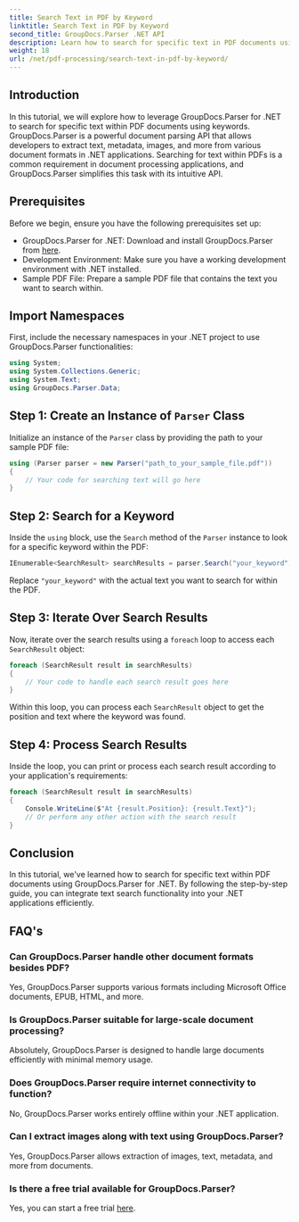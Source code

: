 ```yaml
---
title: Search Text in PDF by Keyword
linktitle: Search Text in PDF by Keyword
second_title: GroupDocs.Parser .NET API
description: Learn how to search for specific text in PDF documents using GroupDocs.Parser for .NET. Integrate powerful text search capabilities into your .NET efficiently.
weight: 18
url: /net/pdf-processing/search-text-in-pdf-by-keyword/
---
```

## Introduction
In this tutorial, we will explore how to leverage GroupDocs.Parser for .NET to search for specific text within PDF documents using keywords. GroupDocs.Parser is a powerful document parsing API that allows developers to extract text, metadata, images, and more from various document formats in .NET applications. Searching for text within PDFs is a common requirement in document processing applications, and GroupDocs.Parser simplifies this task with its intuitive API.
## Prerequisites
Before we begin, ensure you have the following prerequisites set up:
- GroupDocs.Parser for .NET: Download and install GroupDocs.Parser from [here](https://releases.groupdocs.com/parser/net/).
- Development Environment: Make sure you have a working development environment with .NET installed.
- Sample PDF File: Prepare a sample PDF file that contains the text you want to search within.

## Import Namespaces
First, include the necessary namespaces in your .NET project to use GroupDocs.Parser functionalities:
```csharp
using System;
using System.Collections.Generic;
using System.Text;
using GroupDocs.Parser.Data;
```
## Step 1: Create an Instance of `Parser` Class
Initialize an instance of the `Parser` class by providing the path to your sample PDF file:
```csharp
using (Parser parser = new Parser("path_to_your_sample_file.pdf"))
{
    // Your code for searching text will go here
}
```
## Step 2: Search for a Keyword
Inside the `using` block, use the `Search` method of the `Parser` instance to look for a specific keyword within the PDF:
```csharp
IEnumerable<SearchResult> searchResults = parser.Search("your_keyword");
```
Replace `"your_keyword"` with the actual text you want to search for within the PDF.
## Step 3: Iterate Over Search Results
Now, iterate over the search results using a `foreach` loop to access each `SearchResult` object:
```csharp
foreach (SearchResult result in searchResults)
{
    // Your code to handle each search result goes here
}
```
Within this loop, you can process each `SearchResult` object to get the position and text where the keyword was found.
## Step 4: Process Search Results
Inside the loop, you can print or process each search result according to your application's requirements:
```csharp
foreach (SearchResult result in searchResults)
{
    Console.WriteLine($"At {result.Position}: {result.Text}");
    // Or perform any other action with the search result
}
```

## Conclusion
In this tutorial, we've learned how to search for specific text within PDF documents using GroupDocs.Parser for .NET. By following the step-by-step guide, you can integrate text search functionality into your .NET applications efficiently.

## FAQ's
### Can GroupDocs.Parser handle other document formats besides PDF?
Yes, GroupDocs.Parser supports various formats including Microsoft Office documents, EPUB, HTML, and more.
### Is GroupDocs.Parser suitable for large-scale document processing?
Absolutely, GroupDocs.Parser is designed to handle large documents efficiently with minimal memory usage.
### Does GroupDocs.Parser require internet connectivity to function?
No, GroupDocs.Parser works entirely offline within your .NET application.
### Can I extract images along with text using GroupDocs.Parser?
Yes, GroupDocs.Parser allows extraction of images, text, metadata, and more from documents.
### Is there a free trial available for GroupDocs.Parser?
Yes, you can start a free trial [here](https://releases.groupdocs.com/).
